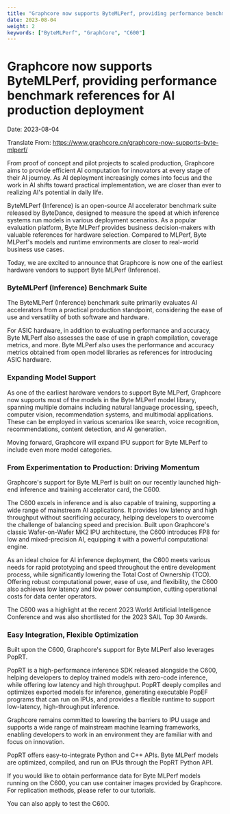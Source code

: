 ```yaml
---
title: "Graphcore now supports ByteMLPerf, providing performance benchmark references for AI production deployment"
date: 2023-08-04
weight: 2
keywords: ["ByteMLPerf", "GraphCore", "C600"]
---
```

# Graphcore now supports ByteMLPerf, providing performance benchmark references for AI production deployment

Date: 2023-08-04

Translate From: https://www.graphcore.cn/graphcore-now-supports-byte-mlperf/

From proof of concept and pilot projects to scaled production, Graphcore aims to provide efficient AI computation for innovators at every stage of their AI journey. As AI deployment increasingly comes into focus and the work in AI shifts toward practical implementation, we are closer than ever to realizing AI's potential in daily life.

ByteMLPerf (Inference) is an open-source AI accelerator benchmark suite released by ByteDance, designed to measure the speed at which inference systems run models in various deployment scenarios. As a popular evaluation platform, Byte MLPerf provides business decision-makers with valuable references for hardware selection. Compared to MLPerf, Byte MLPerf's models and runtime environments are closer to real-world business use cases.

Today, we are excited to announce that Graphcore is now one of the earliest hardware vendors to support Byte MLPerf (Inference).

### ByteMLPerf (Inference) Benchmark Suite

The ByteMLPerf (Inference) benchmark suite primarily evaluates AI accelerators from a practical production standpoint, considering the ease of use and versatility of both software and hardware.

For ASIC hardware, in addition to evaluating performance and accuracy, Byte MLPerf also assesses the ease of use in graph compilation, coverage metrics, and more. Byte MLPerf also uses the performance and accuracy metrics obtained from open model libraries as references for introducing ASIC hardware.

### Expanding Model Support
As one of the earliest hardware vendors to support Byte MLPerf, Graphcore now supports most of the models in the Byte MLPerf model library, spanning multiple domains including natural language processing, speech, computer vision, recommendation systems, and multimodal applications. These can be employed in various scenarios like search, voice recognition, recommendations, content detection, and AI generation.

Moving forward, Graphcore will expand IPU support for Byte MLPerf to include even more model categories.

### From Experimentation to Production: Driving Momentum
Graphcore's support for Byte MLPerf is built on our recently launched high-end inference and training accelerator card, the C600.

The C600 excels in inference and is also capable of training, supporting a wide range of mainstream AI applications. It provides low latency and high throughput without sacrificing accuracy, helping developers to overcome the challenge of balancing speed and precision. Built upon Graphcore's classic Wafer-on-Wafer MK2 IPU architecture, the C600 introduces FP8 for low and mixed-precision AI, equipping it with a powerful computational engine.

As an ideal choice for AI inference deployment, the C600 meets various needs for rapid prototyping and speed throughout the entire development process, while significantly lowering the Total Cost of Ownership (TCO). Offering robust computational power, ease of use, and flexibility, the C600 also achieves low latency and low power consumption, cutting operational costs for data center operators.

The C600 was a highlight at the recent 2023 World Artificial Intelligence Conference and was also shortlisted for the 2023 SAIL Top 30 Awards.

### Easy Integration, Flexible Optimization

Built upon the C600, Graphcore's support for Byte MLPerf also leverages PopRT.

PopRT is a high-performance inference SDK released alongside the C600, helping developers to deploy trained models with zero-code inference, while offering low latency and high throughput. PopRT deeply compiles and optimizes exported models for inference, generating executable PopEF programs that can run on IPUs, and provides a flexible runtime to support low-latency, high-throughput inference.

Graphcore remains committed to lowering the barriers to IPU usage and supports a wide range of mainstream machine learning frameworks, enabling developers to work in an environment they are familiar with and focus on innovation.

PopRT offers easy-to-integrate Python and C++ APIs. Byte MLPerf models are optimized, compiled, and run on IPUs through the PopRT Python API.

If you would like to obtain performance data for Byte MLPerf models running on the C600, you can use container images provided by Graphcore. For replication methods, please refer to our tutorials.

You can also apply to test the C600.
